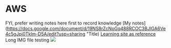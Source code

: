 # AWS
FYI, prefer writing notes here first to record knowledge
[My notes](https://docs.google.com/document/d/19NS8rZcNoGq488RCOC3BJlGA6Ve4c5gJpj0Tklm-D5A/edit?usp=sharing "Title)
[Learning site as reference](https://www.youtube.com/watch?v=_xXw2JBVXWg "Title")
Long IMG file testing
![](https://photos.google.com/u/1/share/AF1QipOx6MsM11Rqyor0RoNxKuvmPREOev8IAbg9Tdx_vV7Z-8QzQn2vA99GF1v4vUHfXw?key=SlRqejBxbUZ1ZWlnWXQ0X2t4UGx0QlpQWXAtanhB)



